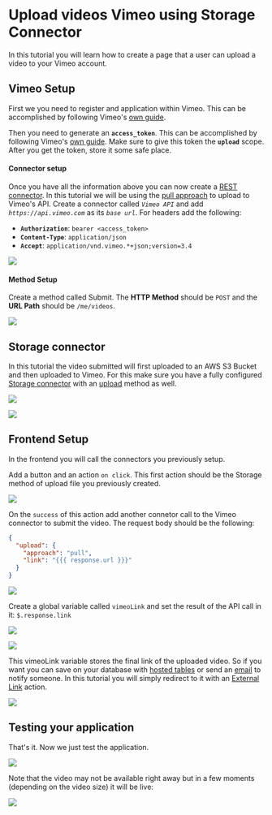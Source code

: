 # Upload videos Vimeo using Storage Connector

In this tutorial you will learn how to create a page that a user can upload a video to your Vimeo account.

## Vimeo Setup

First we you need to register and application within Vimeo. This can be accomplished by following Vimeo's [own guide](https://developer.vimeo.com/api/guides/start#register-your-app).

Then you need to generate an **`access_token`**. This can be accomplished by following Vimeo's [own guide](https://developer.vimeo.com/api/guides/start#generate-access-token). Make sure to give this token the **`upload`** scope. After you get the token, store it some safe place.

#### Connector setup

Once you have all the information above you can now create a [REST connector](../../docs/back-end/connectors/restful-api.md).  In this tutorial we will be using the [pull approach](https://developer.vimeo.com/api/upload/videos#pull-approach) to upload to Vimeo's API. Create a connector called _`Vimeo API`_ and add  _`https://api.vimeo.com`_ as its _`base url`_. For headers add the following:

* **`Authorization`**: `bearer <access_token>`
* **`Content-Type`**: `application/json`
* **`Accept`**: `application/vnd.vimeo.*+json;version=3.4`

![](<../../.gitbook/assets/image (58) (1) (1).png>)

#### Method Setup

Create a method called Submit. The **HTTP Method** should be `POST` and the **URL Path** should be `/me/videos`.

![](<../../.gitbook/assets/image (56) (1).png>)

## Storage connector

In this tutorial the video submitted will first uploaded to an AWS S3 Bucket and then uploaded to Vimeo. For this make sure you have a fully configured [Storage connector](../../docs/back-end/connectors/storage.md) with an [upload](../../docs/back-end/connectors/storage.md#upload) method as well.

![](<../../.gitbook/assets/image (62) (1) (1) (1).png>)

![](<../../.gitbook/assets/image (60) (1) (1) (1).png>)

## Frontend Setup

In the frontend you will call the connectors you previously setup.

Add a button and an action `on click`. This first action should be the Storage method of upload file you previously created.

![](<../../.gitbook/assets/image (65) (1).png>)

On the `success` of this action add another connetor call to the Vimeo connector to submit the video. The request body should be the following:

```json
{
  "upload": {
    "approach": "pull",
    "link": "{{{ response.url }}}"
  }
}
```

![](<../../.gitbook/assets/image (59) (1) (1) (1) (1).png>)

Create a global variable called `vimeoLink` and set the result of the API call in it: `$.response.link`

![](<../../.gitbook/assets/image (47) (1).png>)

![](<../../.gitbook/assets/image (51) (1) (1).png>)

This vimeoLink variable stores the final link of the uploaded video. So if you want you can save on your database with [hosted tables](../../docs/front-end/actions/hosted-tables.md) or send an [email](../../docs/back-end/connectors/e-mail.md) to notify someone. In this tutorial you will simply redirect to it with an [External Link](../../docs/front-end/actions/external-link.md) action.

![](<../../.gitbook/assets/image (66) (1) (1) (1).png>)

## Testing your application

That's it. Now we just test the application.

![](../../.gitbook/assets/vimeo.gif)

Note that the video may not be available right away but in a few moments (depending on the video size) it will be live:

![](<../../.gitbook/assets/image (63) (1) (1).png>)

